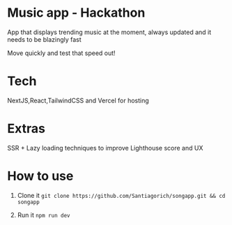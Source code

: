 # Music app - Hackathon

App that displays trending music at the moment, always updated and it needs to be blazingly fast

Move quickly and test that speed out!

# Tech

NextJS,React,TailwindCSS and Vercel for hosting

# Extras

SSR + Lazy loading techniques to improve Lighthouse score and UX

# How to use 

1. Clone it
`git clone https://github.com/Santiagorich/songapp.git && cd songapp`

2. Run it
`npm run dev`


